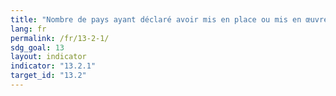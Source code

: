 ```yaml
---
title: "Nombre de pays ayant déclaré avoir mis en place ou mis en œuvre une politique/une stratégie/un plan intégré visant à améliorer leur aptitude à s’adapter aux incidences négatives des changements climatiques, à renforcer leur résilience face à ces changements et à favoriser de faibles émissions de gaz à effet de serre, sans menacer la production alimentaire (notamment un plan national d’adaptation, une contribution déterminée au niveau national, une communication nationale et un rapport biennal actualisé, entre autres)"
lang: fr
permalink: /fr/13-2-1/
sdg_goal: 13
layout: indicator
indicator: "13.2.1"
target_id: "13.2"
---
```


